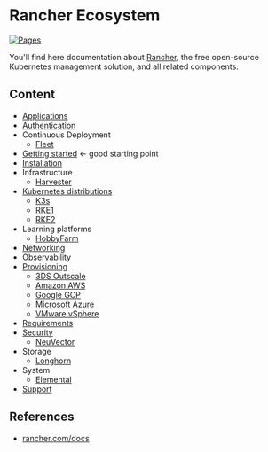 # Rancher Ecosystem

[![Pages](https://github.com/devpro/rancher-ecosystem/actions/workflows/pages.yml/badge.svg)](https://github.com/devpro/rancher-ecosystem/actions/workflows/pages.yml)

You'll find here documentation about [Rancher](https://rancher.com/), the free open-source Kubernetes management solution, and all related components.

## Content

* [Applications](docs/apps.md)
* [Authentication](docs/authentication.md)
* Continuous Deployment
  * [Fleet](docs/fleet.md)
* [Getting started](docs/getting-started.md) ← good starting point
* [Installation](docs/installation.md)
* Infrastructure
  * [Harvester](docs/harvester.md)
* [Kubernetes distributions](docs/k8s-distro.md)
  * [K3s](docs/k3s.md)
  * [RKE1](docs/rke.md)
  * [RKE2](docs/rke2.md)
* Learning platforms
  * [HobbyFarm](docs/hobbyfarm.md)
* [Networking](docs/networking.md)
* [Observability](docs/observability.md)
* [Provisioning](docs/provisioning.md)
  * [3DS Outscale](docs/providers/3ds-outscale.md)
  * [Amazon AWS](docs/providers/amazon-aws.md)
  * [Google GCP](docs/providers/google-gcp.md)
  * [Microsoft Azure](docs/providers/microsoft-azure.md)
  * [VMware vSphere](docs/providers/wmware-vsphere.md)
* [Requirements](docs/requirements.md)
* [Security](docs/security.md)
  * [NeuVector](docs/neuvector.md)
* Storage
  * [Longhorn](docs/longhorn.md)
* System
  * [Elemental](docs/elemental.md)
* [Support](docs/support.md)

## References

* [rancher.com/docs](https://docs.ranchermanager.rancher.io/)
